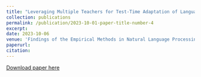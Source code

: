 ```yaml
---
title: "Leveraging Multiple Teachers for Test-Time Adaptation of Language-Guided Classifiers"
collection: publications
permalink: /publication/2023-10-01-paper-title-number-4
excerpt:
date: 2023-10-06
venue: 'Findings of the Empirical Methods in Natural Language Processing 2023'
paperurl: 
citation:
---
```

[Download paper here](https://aclanthology.org/2023.findings-emnlp.471)